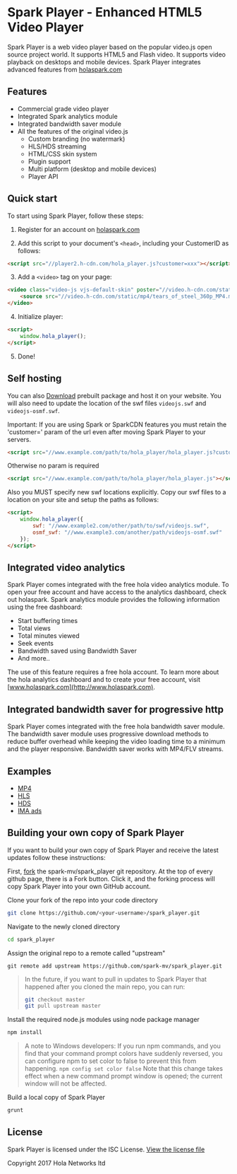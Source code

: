# Spark Player - Enhanced HTML5 Video Player
Spark Player is a web video player based on the popular video.js open source project world. It supports HTML5 and Flash video. It supports video playback on desktops and mobile devices. Spark Player integrates advanced features from [holaspark.com](http://www.holaspark.com)

## Features

- Commercial grade video player
- Integrated Spark analytics module
- Integrated bandwidth saver module
- All the features of the original video.js
  - Custom branding (no watermark)
  - HLS/HDS streaming
  - HTML/CSS skin system
  - Plugin support
  - Multi platform (desktop and mobile devices)
  - Player API

## Quick start

To start using Spark Player, follow these steps:

1. Register for an account on [holaspark.com](http://holaspark.com/cp)

2. Add this script to your document's `<head>`, including your CustomerID as follows:

  ```html
  <script src="//player2.h-cdn.com/hola_player.js?customer=xxx"></script>
  ```

3. Add a `<video>` tag on your page:

  ```html
  <video class="video-js vjs-default-skin" poster="//video.h-cdn.com/static/mp4/tears_of_steel_1080p_MP4.jpg" width="640" height="360" controls>
      <source src="//video.h-cdn.com/static/mp4/tears_of_steel_360p_MP4.mp4" type="video/mp4">
  </video>
  ```

4. Initialize player:

  ```html
  <script>
      window.hola_player();
  </script>
  ```

5. Done!

## Self hosting

You can also [Download](https://github.com/spark-mv/spark_player/raw/v1.0.149/dist/hola-player-1.0.149.zip) prebuilt package and host it on your website.
You will also need to update the location of the swf files `videojs.swf` and `videojs-osmf.swf`.

Important: If you are using Spark or SparkCDN features you must retain the 'customer=<id>' param of the url even after moving Spark Player to your servers.

```html
<script src="//www.example.com/path/to/hola_player/hola_player.js?customer=xxx"></script>
```
Otherwise no param is required

```html
<script src="//www.example.com/path/to/hola_player/hola_player.js"></script>
```

Also you MUST specify new swf locations explicitly. Copy our swf files to a location on your site and setup the paths as follows:

```html
<script>
    window.hola_player({
        swf: "//www.example2.com/other/path/to/swf/videojs.swf",
        osmf_swf: "//www.example3.com/another/path/videojs-osmf.swf"
    });
</script>
```

## Integrated video analytics

Spark Player comes integrated with the free hola video analytics module. To open your free account and have access to the analytics dashboard, check out holaspark.
Spark analytics module provides the following information using the free dashboard:
- Start buffering times
- Total views
- Total minutes viewed
- Seek events
- Bandwidth saved using Bandwidth Saver
- And more..

The use of this feature requires a free hola account. To learn more about the hola analytics dashboard and to create your free account, visit [www.holaspark.com](http://www.holaspark.com).

## Integrated bandwidth saver for progressive http

Spark Player comes integrated with the free hola bandwidth saver module. The bandwidth saver module uses progressive download methods to reduce buffer overhead while keeping the video loading time to a minimum and the player responsive.
Bandwidth saver works with MP4/FLV streams.

## Examples

* [MP4](http://hola.github.io/examples/cdn/#hola_player)
* [HLS](http://hola.github.io/examples/cdn/#hola_player_hls)
* [HDS](http://hola.github.io/examples/cdn/#hola_player_hds)
* [IMA ads](http://hola.github.io/examples/cdn/#hola_player_ima)

## Building your own copy of Spark Player

If you want to build your own copy of Spark Player and receive the latest updates follow these instructions:

First, [fork](http://help.github.com/fork-a-repo/) the spark-mv/spark_player git repository. At the top of every github page, there is a Fork button. Click it, and the forking process will copy Spark Player into your own GitHub account.

Clone your fork of the repo into your code directory

```bash
git clone https://github.com/<your-username>/spark_player.git
```

Navigate to the newly cloned directory

```bash
cd spark_player
```

Assign the original repo to a remote called "upstream"

```
git remote add upstream https://github.com/spark-mv/spark_player.git
```

>In the future, if you want to pull in updates to Spark Player that happened after you cloned the main repo, you can run:
>
> ```bash
> git checkout master
> git pull upstream master
> ```

Install the required node.js modules using node package manager

```bash
npm install
```

> A note to Windows developers: If you run npm commands, and you find that your command prompt colors have suddenly reversed, you can configure npm to set color to false to prevent this from happening.
> `npm config set color false`
> Note that this change takes effect when a new command prompt window is opened; the current window will not be affected.

Build a local copy of Spark Player

```bash
grunt
```

## License

Spark Player is licensed under the ISC License. [View the license file](LICENSE)

Copyright 2017 Hola Networks ltd

